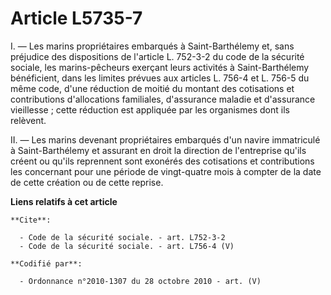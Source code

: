 # Article L5735-7

I. ― Les marins propriétaires embarqués à Saint-Barthélemy et, sans préjudice des dispositions de l'article L. 752-3-2 du
code de la sécurité sociale, les marins-pêcheurs exerçant leurs activités à Saint-Barthélemy bénéficient, dans les limites
prévues aux articles L. 756-4 et L. 756-5 du même code, d'une réduction de moitié du montant des cotisations et contributions
d'allocations familiales, d'assurance maladie et d'assurance vieillesse ; cette réduction est appliquée par les organismes
dont ils relèvent. 

II. ― Les marins devenant propriétaires embarqués d'un navire immatriculé à Saint-Barthélemy et assurant en droit la
direction de l'entreprise qu'ils créent ou qu'ils reprennent sont exonérés des cotisations et contributions les concernant
pour une période de vingt-quatre mois à compter de la date de cette création ou de cette reprise.

**Liens relatifs à cet article**

	**Cite**:

	  - Code de la sécurité sociale. - art. L752-3-2
	  - Code de la sécurité sociale. - art. L756-4 (V)

	**Codifié par**:

	  - Ordonnance n°2010-1307 du 28 octobre 2010 - art. (V)
